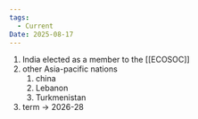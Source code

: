 ```yaml
---
tags:
  - Current
Date: 2025-08-17
---
```

1. India elected as a member to the [[ECOSOC]]
2. other Asia-pacific nations
	1. china
	2. Lebanon
	3. Turkmenistan
3. term -> 2026-28